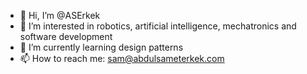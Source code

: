 - 👋 Hi, I’m @ASErkek
- 👀 I’m interested in robotics, artificial intelligence, mechatronics and software development
- 🌱 I’m currently learning design patterns
- 📫 How to reach me: sam@abdulsameterkek.com
